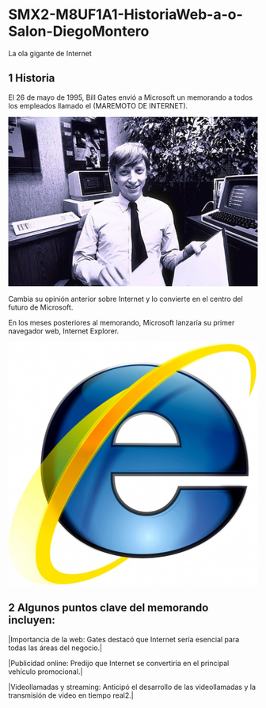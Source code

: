# SMX2-M8UF1A1-HistoriaWeb-a-o-Salon-DiegoMontero

La ola gigante de Internet

## 1 Historia

El 26 de mayo de 1995, Bill Gates envió a Microsoft un memorando a todos los empleados llamado el (MAREMOTO DE INTERNET).

![foto1.jpg](https://github.com/DiegooMonteroo/SMX2-M8UF1A1-HistoriaWeb-a-o-Salon-DiegoMontero/blob/main/foto1.jpg)


Cambia su opinión anterior sobre Internet y lo convierte en el centro del futuro de Microsoft. 

En los meses posteriores al memorando, Microsoft lanzaría su primer navegador web, Internet Explorer.

![f.jpg](https://github.com/DiegooMonteroo/SMX2-M8UF1A1-HistoriaWeb-a-o-Salon-DiegoMontero/blob/main/f.jpg)


## 2 Algunos puntos clave del memorando incluyen:

|Importancia de la web: Gates destacó que Internet sería esencial para todas las áreas del negocio.|

|Publicidad online: Predijo que Internet se convertiría en el principal vehículo promocional.|

|Videollamadas y streaming: Anticipó el desarrollo de las videollamadas y la transmisión de video en tiempo real2.|